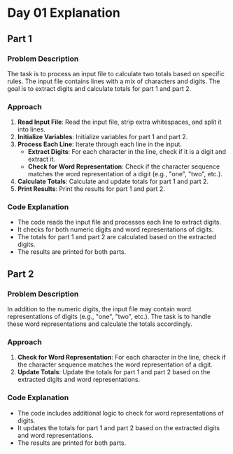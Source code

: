 # Day 01 Explanation

## Part 1

### Problem Description
The task is to process an input file to calculate two totals based on specific rules. The input file contains lines with a mix of characters and digits. The goal is to extract digits and calculate totals for part 1 and part 2.

### Approach
1. **Read Input File**: Read the input file, strip extra whitespaces, and split it into lines.
2. **Initialize Variables**: Initialize variables for part 1 and part 2.
3. **Process Each Line**: Iterate through each line in the input.
   - **Extract Digits**: For each character in the line, check if it is a digit and extract it.
   - **Check for Word Representation**: Check if the character sequence matches the word representation of a digit (e.g., "one", "two", etc.).
4. **Calculate Totals**: Calculate and update totals for part 1 and part 2.
5. **Print Results**: Print the results for part 1 and part 2.

### Code Explanation
- The code reads the input file and processes each line to extract digits.
- It checks for both numeric digits and word representations of digits.
- The totals for part 1 and part 2 are calculated based on the extracted digits.
- The results are printed for both parts.

## Part 2

### Problem Description
In addition to the numeric digits, the input file may contain word representations of digits (e.g., "one", "two", etc.). The task is to handle these word representations and calculate the totals accordingly.

### Approach
1. **Check for Word Representation**: For each character in the line, check if the character sequence matches the word representation of a digit.
2. **Update Totals**: Update the totals for part 1 and part 2 based on the extracted digits and word representations.

### Code Explanation
- The code includes additional logic to check for word representations of digits.
- It updates the totals for part 1 and part 2 based on the extracted digits and word representations.
- The results are printed for both parts.

